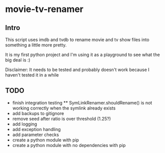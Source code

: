 # movie-tv-renamer
## Intro
This script uses imdb and tvdb to rename movie and tv show files into something a little more pretty.  

It is my first python project and I'm using it as a playground to see what the big deal is :)

Disclaimer:
It needs to be tested and probably doesn't work because I haven't tested it in a while

## TODO
* finish integration testing
** SymLinkRenamer.shouldRename() is not working correctly when the symlink already exists
* add backups to gitignore
* remove seed after ratio is over threshold (1.25?)
* add logging
* add exception handling
* add parameter checks
* create a python module with pip
* create a python module with no dependencies with pip